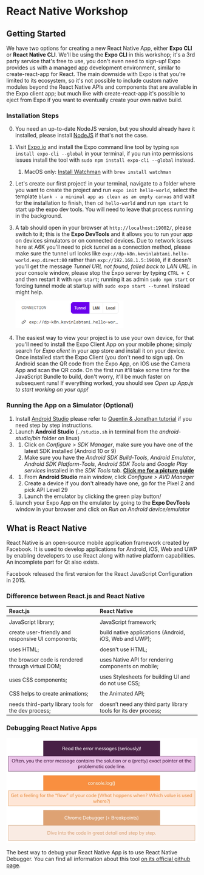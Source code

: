 # React Native Workshop

## Getting Started

We have two options for creating a new React Native App, either **Expo CLI** or **React Native CLI**.
We'll be using the **Expo CLI** in this workshop; it's a 3rd party service that's free to use, you don't even need to sign-up!
Expo provides us with a managed app development environment, similar to create-react-app for React. The main downside with Expo is that you're limited to its ecosystem, so it's not possible to include custom native modules beyond the React Native APIs and components that are available in the Expo client app; but much like with create-react-app it's possible to eject from Expo if you want to eventually create your own native build.

### Installation Steps

0. You need an up-to-date NodeJS version, but you should already have it installed, please install [NodeJS](https://nodejs.org/en/) if that's not the case.
1. Visit [Expo.io](https://expo.io/learn) and install the Expo command line tool by typing `npm install expo-cli --global` in your terminal, if you run into permissions issues install the tool with `sudo npm install expo-cli --global` instead.
   1. MacOS only: [Install Watchman](https://facebook.github.io/watchman/docs/install.html) with `brew install watchman`
1. Let's create our first project! in your terminal, navigate to a folder where you want to create the project and run `expo init hello-world`, select the template `blank - a minimal app as clean as an empty canvas` and wait for the installation to finish, then `cd hello-world` and run `npm start` to start up the expo dev tools. You will need to leave that process running in the background.
1. A tab should open in your browser at `http://localhost:19002/`, please switch to it; this is the **Expo DevTools** and it allows you to run your app on devices simulators or on connected devices. Due to network issues here at A6K you'll need to pick _tunnel_ as a connection method, please make sure the tunnel url looks like `exp://dp-k8n.kevinlabtani.hello-world.exp.direct:80` rather than `exp://192.168.1.5:19000`, if it doesn't you'll get the message _Tunnel URL not found, falled back to LAN URL._ in your console window, please stop the Expo server by typing `CTRL + C` and then restart it with `npm start`; running it as admin `sudo npm start` or forcing tunnel mode at startup with `sudo expo start --tunnel` instead might help.

   ![tunnel](./readme-pics/expo-dev-tools-tunnel.png)

1. The easiest way to view your project is to use your own device, for that you'll need to install the Expo Client App on your mobile phone; simply search for _Expo client_ in your app store and install it on your device. Once installed start the Expo Client (you don't need to sign up). On Android scan the QR code from the Expo App, on IOS use the Camera App and scan the QR code. On the first run it'll take some time for the JavaScript Bundle to build, don't worry, it'll be much faster on subsequent runs! If everything worked, you should see _Open up App.js to start working on your app!_

### Running the App on a Simulator (Optional)

1. Install [Android Studio](https://developer.android.com/studio) please refer to [Quentin & Jonathan tutorial](https://petroons-jonathan.github.io/flutter-app/) if you need step by step instructions.
2. Launch **Android Studio** (`./studio.sh` in terminal from the _android-studio/bin_ folder on linux)
3. 1. Click on _Configure > SDK Manager_, make sure you have one of the latest SDK installed (Android 10 or 9)
   2. Make sure you have the _Android SDK Build-Tools_, _Android Emulator_, _Android SDK Platform-Tools_, _Android SDK Tools_ and _Google Play services_ installed in the _SDK Tools_ tab. [**Click me for a picture guide**](./readme-pics/android-sdk-tools.png)
4. 1. From **Android Studio** main window, click _Configure > AVD Manager_
   2. Create a device if you don't already have one, go for the Pixel 2 and pick API Level 29
   3. Launch the emulator by clicking the green play button/
5. launch your Expo App on the emulator by going to the **Expo DevTools** window in your browser and click on _Run on Android device/emulator_

## What is React Native

React Native is an open-source mobile application framework created by Facebook.
It is used to develop applications for Android, iOS, Web and UWP by enabling developers to use React along with native platform capabilities.
An incomplete port for Qt also exists.

Facebook released the first version for the React JavaScript Configuration in 2015.

### Difference between React.js and React Native

| React.js                                            | React Native                                                     |
|:--------------------------------------------------- | :-------------------------------------------------------------   |
|                                                     |                                                                  |
| JavaScript library;                                 | JavaScript framework;                                            | 
|                                                     |                                                                  |
| create user-friendly and responsive UI components;  | build native applications (Android, iOS, Web and UWP);           | 
|                                                     |                                                                  |
| uses HTML;                                          | doesn't use HTML;                                                |
|                                                     |                                                                  |
| the browser code is rendered through virtual DOM;   | uses Native API for rendering components on mobile;              |
|                                                     |                                                                  |
| uses CSS components;                                | uses Stylesheets for building UI and do not use CSS;             |
|                                                     |                                                                  |
| CSS helps to create animations;                     |the Animated API;                                                 |
|                                                     |                                                                  |
| needs third-party library tools for the dev process;| doesn’t need any third party library tools for its dev process;  |


### Debugging React Native Apps

![Debbuging react native - debug](./images/debug.png)

The best way to debug your React Native App is to use React Native Debugger.  You can find all information about this tool [on its official github page](https://github.com/jhen0409/react-native-debugger).
